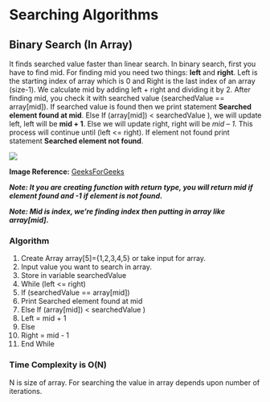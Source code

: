 # Searching Algorithms

## Binary Search (In Array)

It finds searched value faster than linear search. In binary search, first you have to find mid. For finding mid you need two things: **left** and **right**. Left is the starting index of array which is 0 and Right is the last index of an array (size-1). We calculate mid by adding left + right and dividing it by 2. After finding mid, you check it with searched value (searchedValue == array[mid]). If searched value is found then we print statement **Searched element found at mid**. Else If (array[mid]) < searchedValue ), we will update left, left will be **mid + 1**. Else we will update right, right will be *mid – 1*. This process will continue until (left <= right). If element not found print statement **Searched element not found**. 

![](https://www.geeksforgeeks.org/wp-content/uploads/Binary-Search.png)

**Image Reference:** [GeeksForGeeks](https://www.geeksforgeeks.org/binary-search/)


***Note: It you are creating function with return type, you will return mid if element found and -1 if element is not found*.**

***Note: Mid is index, we’re finding index then putting in array like array[mid]*.**

### Algorithm
1)	Create Array array[5]={1,2,3,4,5} or take input for array.
2)	Input value you want to search in array.
3)	Store in variable searchedValue
4)	While (left <= right)
5)	If (searchedValue == array[mid])
6)	Print Searched element found at mid
7)	Else If (array[mid]) < searchedValue )
8)	Left = mid + 1
9)	Else
10)	Right = mid  - 1
11)	End While

### Time Complexity is O(N) 
N is size of array. For searching the value in array depends upon number of iterations.




